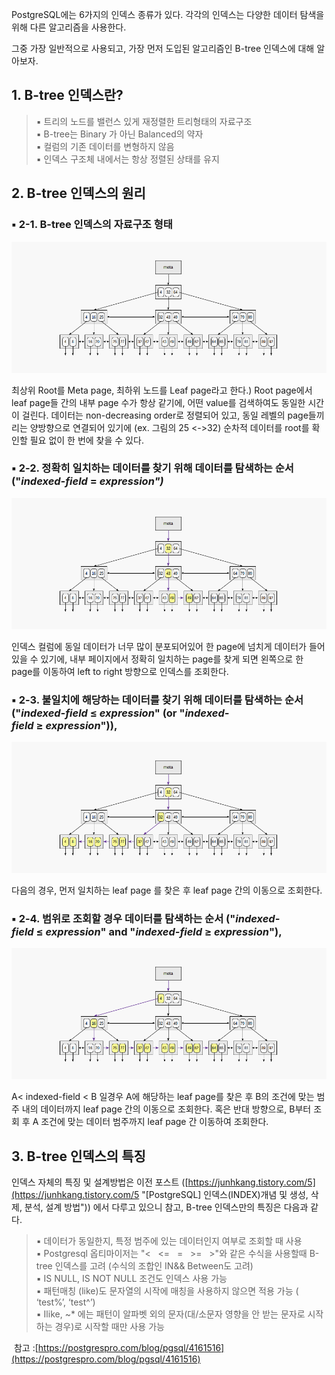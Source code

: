 PostgreSQL에는 6가지의 인덱스 종류가 있다. 각각의 인덱스는 다양한 데이터 탐색을 위해 다른 알고리즘을 사용한다.

그중 가장 일반적으로 사용되고, 가장 먼저 도입된 알고리즘인 B-tree 인덱스에 대해 알아보자.

## 1\. B-tree 인덱스란?

> ▪ 트리의 노드를 밸런스 있게 재정렬한 트리형태의 자료구조  
> ▪ B-tree는 Binary 가 아닌 Balanced의 약자  
> ▪ 컬럼의 기존 데이터를 변형하지 않음  
> ▪ 인덱스 구조체 내에서는 항상 정렬된 상태를 유지

## 2\. B-tree 인덱스의 원리

### ▪ 2-1. B-tree 인덱스의 자료구조 형태

<p align="center"><img src="./img/btree.png"/></p>

최상위 Root를 Meta page, 최하위 노드를 Leaf page라고 한다.) Root page에서 leaf page들 간의 내부 page 수가 항상 같기에, 어떤 value를 검색하여도 동일한 시간이 걸린다. 데이터는 non-decreasing order로 정렬되어 있고, 동일 레벨의 page들끼리는 양방향으로 연결되어 있기에 (ex. 그림의 25 <->32) 순차적 데이터를 root를 확인할 필요 없이 한 번에 찾을 수 있다.

### ▪ 2-2. 정확히 일치하는 데이터를 찾기 위해 데이터를 탐색하는 순서 ("_indexed-field_ = _expression")_

<p align="center"><img src="./img/btree2.png"/></p>

인덱스 컬럼에 동일 데이터가 너무 많이 분포되어있어 한 page에 넘치게 데이터가 들어있을 수 있기에, 내부 페이지에서 정확히 일치하는 page를 찾게 되면 왼쪽으로 한 page를 이동하여 left to right 방향으로 인덱스를 조회한다.

### ▪ 2-3. 불일치에 해당하는 데이터를 찾기 위해 데이터를 탐색하는 순서 ("_indexed-field_ ≤ _expression_" (or "_indexed-field_ ≥ _expression_")),

<p align="center"><img src="./img/btree3.png"/></p>

다음의 경우, 먼저 일치하는 leaf page 를 찾은 후 leaf page 간의 이동으로 조회한다.

### ▪ 2-4. 범위로 조회할 경우 데이터를 탐색하는 순서 ("_indexed-field_ ≤ _expression_" and "_indexed-field_ ≥ _expression_"),

<p align="center"><img src="./img/btree4.png"/></p>

A< indexed-field < B 일경우 A에 해당하는 leaf page를 찾은 후 B의 조건에 맞는 범주 내의 데이터까지 leaf page 간의 이동으로 조회한다. 혹은 반대 방향으로, B부터 조회 후 A 조건에 맞는 데이터 범주까지 leaf page 간 이동하여 조회한다.

## 3\. B-tree 인덱스의 특징

인덱스 자체의 특징 및 설계방법은 이전 포스트 ([https://junhkang.tistory.com/5](https://junhkang.tistory.com/5 "[PostgreSQL] 인덱스(INDEX)개념 및 생성, 삭제, 분석, 설계 방법")) 에서 다루고 있으니 참고, B-tree 인덱스만의 특징은 다음과 같다.

> ▪ 데이터가 동일한지, 특정 범주에 있는 데이터인지 여부로 조회할 때 사용  
> ▪ Postgresql 옵티마이저는 "<   <=   \=   \>=   \>"와 같은 수식을 사용할때 B-tree 인덱스를 고려 (수식의 조합인 IN&& Between도 고려)  
> ▪ IS NULL, IS NOT NULL 조건도 인덱스 사용 가능  
> ▪ 패턴매칭 (like)도 문자열의 시작에 매칭을 사용하지 않으면 적용 가능 ( ‘test%’, ‘test^’)  
> ▪ Ilike, ~\* 에는 패턴이 알파벳 외의 문자(대/소문자 영향을 안 받는 문자로 시작하는 경우)로 시작할 때만 사용 가능

 참고 :[https://postgrespro.com/blog/pgsql/4161516](https://postgrespro.com/blog/pgsql/4161516)